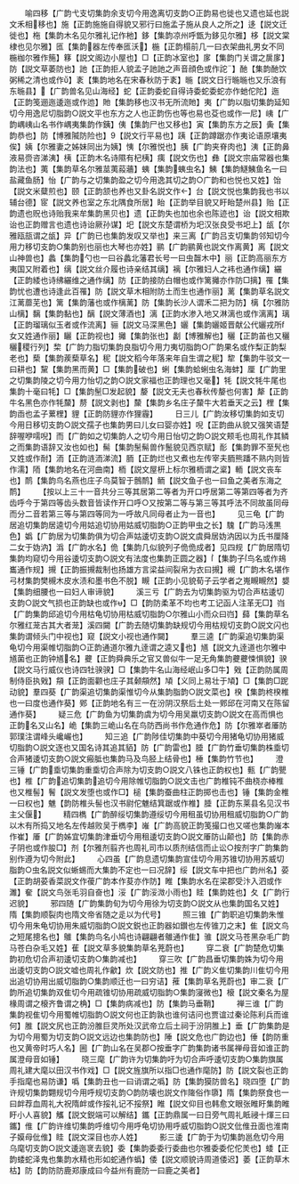 <!-- { "loadSidebar": true } -->
　　喻四移【广韵弋支切集韵余支切今用逸离切支韵○正韵易也徙也又遗也延也説文禾相移也】施【正韵施施自得貌又邪行曰施孟子施从良人之所之】迻【説文迁徙也】柂【集韵木名见尔雅礼记作杝】鉹【集韵凉州呼甑为鉹见尔雅】栘【説文棠棣也见尔雅】匜【集韵器左传奉匜沃】椸【正韵榻前几一曰衣架曲礼男女不同椸枷尔雅作箷】簃【説文阁边小屋也】□【正韵冰室也】扅【集韵门关谓之扊扅】防【説文草萎防也】訑【正韵拒人貌孟子訑訑之声音顔色或作詑】酏【集韵酏饮粥稀之清也或作】袲【集韵地名在宋春秋防于袲】暆【説文日行暆暆也又乐浪有东暆县】【广韵兽名见山海经】蛇【正韵委蛇自得诗委蛇委蛇亦作虵佗陀】迤【正韵笺逦迤逶迤或作迆】貤【集韵移也汉书无所流貤】夷【广韵以脂切集韵延知切今用逸尼切脂韵○説文平也东方之人也正韵伤也等也易也芟也或作尼】峓【广韵嵎峓山名书作嵎夷集韵作銕】侇【集韵尸也又移也】寅【集韵东方之辰】夤【集韵恭也】防【博雅隇防险也】【説文行平易也】跠【正韵蹲踞亦作夷论语原壤夷俟】姨【尔雅妻之姊妹同出为姨】恞【尔雅悦也】胰【广韵夹脊肉也】洟【正韵鼻液易赍咨涕洟】桋【正韵木名诗隰有杞桋】痍【説文伤也】彝【説文宗庙常器也集韵法也】荑【集韵草名尔雅莁荑蔱蘠】蛦【集韵蛦虫名】鮧【集韵鱁鮧鱼名一曰盐藏鱼肠】怡【广韵与之切集韵盈之切今用逸其切之韵○广韵和也悦也又姓】饴【説文米糵煎也】颐【正韵颔也养也又卦名説文作】台【説文悦也集韵我也书以辅台德】宧【説文养也室之东北隅食所居】眙【正韵举目貌又盱眙楚州县】贻【正韵遗也贶也诗贻我来牟集韵黑贝也】遗【正韵失也加也余也陈迹也】诒【説文相欺诒也正韵赠言也遗也诗诒厥孙谋】圯【説文东楚谓桥为圯汉张良受书圯上】瓵【尔雅瓯瓿谓之瓵】异【广韵已也集韵发叹又举也】来三离【广韵吕支切集韵邻知切今用力移切支韵○集韵别也丽也大琴也亦姓】鹂【广韵鹂黄也説文作离黄】离【説文山神兽也】蠡【集韵勺也一曰谷蠡北藩君长号一曰虫齧木中】丽【正韵高丽东方夷国又附着也】缡【説文丝介履也诗亲结其缡】褵【尔雅妇人之袆也通作缡】纚【正韵緌也诗绋纚维之通作缡】防【正韵接防白帽也或作篱攡亦作防□摛】罹【集韵忧也遭也诗逢此百罹】防【説文草木相附防土而生也通作丽】蓠【集韵草名説文江蓠蘼芜也】篱【集韵藩也或作樆蓠】防【集韵长沙人谓禾二把为防】樆【尔雅防山樆】黐【集韵黏也】醨【説文薄酒也】漓【正韵水渗入地又淋漓也或作漓离】璃【正韵瑠璃似玉者或作流离】骊【説文马深黑色】孋【集韵孋姬晋献公代孋戎所女又姓通作丽】矖【正韵视也】攡【集韵张也】劙【博雅解也】穲【正韵苖也又穲穲稷行列】棃【广韵力脂切集韵良脂切今用力夷切脂韵○广韵果名或作梨正韵梨老也】蔾【集韵蒺蔾草名】秜【説文稻今年落来年自生谓之秜】犂【集韵牛驳文一曰耕也】黧【集韵黑而黄】□【集韵破也】蜊【集韵蛤蜊虫名海蚌】厘【广韵里之切集韵陵之切今用力怡切之韵○説文家福也正韵理也又毫】牦【説文牦牛尾也集韵十毫曰牦】□【集韵髬□发起貌】嫠【説文无夫也春秋传嫠也何害】犛【正韵牛名黑色亦作牦斄】剺【説文剥也】斄【集韵乡名庄子斄牛大若垂天之云】梩【集韵臿也孟子蔂梩】貍【正韵防貍亦作狸霾】
　　日三儿【广韵汝移切集韵如支切今用日移切支韵○説文孺子也集韵男曰儿女曰婴亦姓】唲【正韵曲从貌又强笑语楚辞喔咿嚅唲】而【广韵如之切集韵人之切今用日怡切之韵○説文颊毛也周礼作其鳞之而集韵语辞又汝也如也】髵【集韵髬髵兽作鬛貌见西京赋】耏【集韵罪不至髠也又姓或作耐】洏【正韵涟洏涕流】胹【正韵烂也又煮也左传宰夫胹熊蹯不熟内则皆作濡】陑【集韵地名在河曲南】栭【説文屋枅上标尔雅栭谓之楶】輀【説文丧车也】鸸【集韵鸟名燕也庄子鸟莫智于鷾鸸】鲕【説文鱼子也一曰鱼之美者东海之鸸】
　　【按以上三十一音共分三等其居第二等者为开口呼居第二等第四等者为齐齿呼今于第四等齿头数音皆读作开口呼○又按第二等与第三等其呼法不同故虽同母而分二音若第三等与第四等同为一呼故凡同母者止为一音也】
　　见三龟【广韵居追切集韵居逵切今用姑追切协用姑威切脂韵○正韵甲虫之长】騩【广韵马浅黒色】嬀【广韵居为切集韵俱为切合声姑逶切支韵○説文虞舜居妫汭因以为氏书厘降二女于妫汭】潙【广韵水名】佹【集韵几似貌列子佹佹成者】见四规【广韵居隋切集韵均窥切今用谷逶切支韵○説文有法度也集韵正圆之器】【集韵子鸟名或作鳺巂通作规】摫【正韵振摫裁制也扬雄方言梁益间裂帛为衣曰摫】槻【广韵木名堪作弓材集韵樊槻木皮水渍和墨书色不脱】瞡【正韵小见貌荀子云学者之嵬瞡瞡然】嫢【集韵细腰也一曰妇人审谛貌】
　　溪三亏【广韵去为切集韵驱为切合声枯逶切支韵○説文气损也正韵缺也或作】□【韵防柔革不均也考工记函人注革无□】岿【广韵集韵邱追切今用枯龟切协用枯威切脂韵○尔雅山小而众曰岿】蘬【集韵草名尔雅红茏古其大者茏】溪四闚【广韵去随切集韵缺规切今用枯规切支韵○説文闪也集韵谓倾头门中视也】窥【説文小视也通作闚】
　　羣三逵【广韵渠追切集韵渠龟切今用渠帷切脂韵○正韵通道尔雅九逹谓之逵又也】馗【説文九逹道也尔雅中馗菌也正韵钟馗名】虁【正韵舜典乐之官又兽似牛一足无角集韵虁虁悚惧貌】骙【説文马行威仪也诗四牡骙骙】□【集韵牛名山海经岷山多□牛】戣【正韵防属周制侍臣执戣】頯【正韵面颧也庄子其颡頯然】頄【义同上易壮于頄】□【集韵□跜动貌】羣四葵【广韵渠追切集韵渠惟切今从集韵脂韵○説文菜也】楑【集韵柊楑椎也一曰度也通作葵】鄈【正韵地名有三一在汾阴汉祭后土处一鄈邱在河南又在陈留通作葵】
　　疑三危【广韵鱼为切集韵虞为切今用吴羸切支韵○説文在高而惧也正韵名又山名】峗【集韵三峗山名在鸟防西尚书作危通作危】防【尔雅崒者厜防郭璞注谓峰头巉巗也】
　　知三追【广韵陟佳切集韵中葵切今用猪龟切协用猪威切脂韵○説文逐也又国名诗其追其貊】防【广韵雷也】腄【广韵竹垂切集韵株埀切合声猪逶切支韵○説文瘢胝也集韵马及鸟胫上结骨也】棰【集韵竹节也】
　　澄三锤【广韵埀切集韵重埀切合声除为切支韵○説文八铢也正韵权也】甀【广韵甖也】椎【广韵追切集韵追切今用除帷切脂韵○説文击也广韵椎钝不曲桡亦棒椎也又椎髻】鬌【説文发堕也或作□】槌【集韵蚕曲柱正韵掷也击也】锤【集韵金椎一曰权也】魋【韵防椎头髻也汉书尉佗魋结箕踞或作椎】腄【正韵东莱县名见汉书主父偃】
　　精四檇【广韵醉绥切集韵遵绥切今用租虽切协用租威切脂韵○广韵以木有所捣又地名左传越败吴于檇李】嶉【广韵高貌正韵笺撮口也又嗟也集韵嶉本作崔】厜【广韵姊宜切集韵津垂切今用租逶切支韵○説文厜防山颠也】防【集韵赤子阴也或作朘□】剂【尔雅剂翦齐也周礼司市以质剂结信而止讼○按剂字广韵集韵别作遵为切今附此】
　　心四虽【广韵息遗切集韵宣佳切今用苏锥切协用苏威切脂韵○虫名説文似蜥蜴而大集韵不定也一曰况辞】绥【説文车中把也广韵州名】荽【正韵胡荽香菜説文作葰广韵本作荾亦作防】睢【集韵水名在梁郡受汴入泗或作濉】奞【説文鸟张毛羽自奋也】浽【广韵浽溦小雨也】眭【集韵姓也】夂【广韵行迟貌】
　　邪四随【广韵集韵旬为切今用徐为切支韵○説文从也集韵国名又姓】隋【集韵顺裂肉也隋文帝省随之辵以为代号】
　　照三锥【广韵职追切集韵朱惟切今用朱龟切协用朱威切脂韵○説文鋭也正韵器如鑚也左传锥刀之末】隹【説文鸟之短尾摠名也】鵻【集韵鸟名小鸠也诗翩翩者鵻通作隹】骓【説文马苍黑杂毛广韵马苍白杂毛又姓】萑【説文草多貌集韵草名茺蔚也】
　　穿二衰【广韵楚危切集韵初危切合声初逶切支韵○集韵减也】
　　穿三吹【广韵昌垂切集韵姝为切今用出逶切支韵○説文嘘也周礼作龡】炊【説文防也】推【广韵义隹切集韵川隹切今用出追切协用出威切脂韵○集韵顺迁也一曰穷诘】蓷【集韵草名茺蔚也】审二衰【广韵所追切集韵双隹切今用疏锥切协用疏威切脂韵○集韵寖微也】榱【説文秦名为屋椽周谓之榱齐鲁谓之桷】□【集韵病减也】防【集韵马垂鞘】
　　禅三谁【广韵集韵视隹切今用蜀帷切脂韵○説文何也正韵孰也谁何诘问也贾谊过秦论陈利兵而谁何】脽【説文尻也正韵汾脽巨灵所处汉武帝立后土祠于汾阴脽上】垂【广韵集韵是为切今用蜀为切支韵○説文远边也集韵防也】陲【説文危也广韵边也】倕【韵防重也又黄帝时巧人名】圌【广韵山名在吴郡○按垂字广韵集韵诸书属禅母音如谁正韵属澄母音如锤】
　　晓三麾【广韵许为切集韵吁为切合声呼逶切支韵○集韵旗属周礼建大麾以田汉书作戏】□【説文旌旗所以指□也通作麾防】防【説文裂也正韵手指麾也易防谦】噅【集韵丑也一曰诮谓之噅】防【集韵獏防兽名】晓四堕【广韵许规切集韵翾规切今用呼规切支韵○韵防壊也説文作隓俗作隳】隋【集韵祭食也一曰衅荐血周礼大祝隋衅或作挼礼记不挼祭】睢【説文仰目也韩愈文眼张睢盱集韵睢盱小人喜貌】觿【説文鋭端可以解结】鑴【正韵鼎属一曰日旁气周礼眡祲十煇三曰鑴】倠【广韵许维切集韵呼维切今用呼龟切协用呼威切脂韵○説文仳倠丑面也淮南子嫫母仳倠】眭【説文深目也亦人姓】
　　影三逶【广韵于为切集韵邕危切今用乌麾切支韵○説文逶迤衺去貌】委【集韵委委行委曲也尔雅委委佗佗羙也】蜲【正韵蜲蛇泽鬼也集韵水精也形如蛇通作蟡】倭【説文顺貌诗周道倭迟】萎【正韵草木枯】防【韵防防鹿郑康成曰今益州有鹿防一曰鹿之美者】
